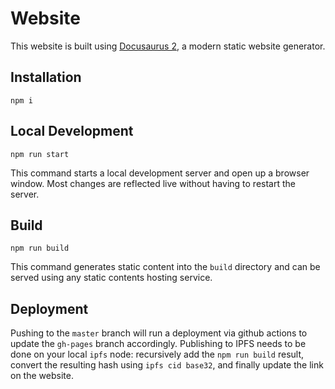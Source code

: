 # Website

This website is built using [Docusaurus 2](https://v2.docusaurus.io/), a modern static website generator.

## Installation

```console
npm i
```

## Local Development

```console
npm run start
```

This command starts a local development server and open up a browser window. Most changes are reflected live without having to restart the server.

## Build

```console
npm run build
```

This command generates static content into the `build` directory and can be served using any static contents hosting service.

## Deployment

Pushing to the `master` branch will run a deployment via github actions to update the `gh-pages` branch accordingly.
Publishing to IPFS needs to be done on your local `ipfs` node: recursively add the `npm run build` result, convert the resulting hash using `ipfs cid base32`, and finally update the link on the website.
